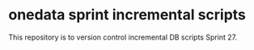 # onedata sprint incremental scripts
This repository is to version control incremental DB scripts Sprint 27.
